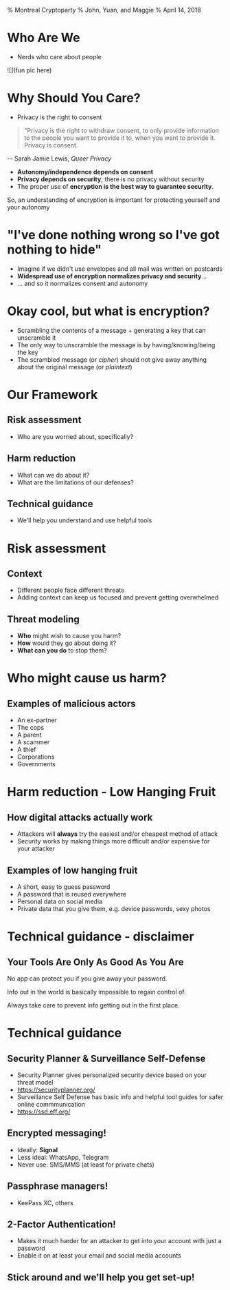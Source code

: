 % Montreal Cryptoparty
% John, Yuan, and Maggie
% April 14, 2018

# Who Are We

- Nerds who care about people

![](fun pic here)

# Why Should You Care?

- Privacy is the right to consent

> "Privacy is the right to withdraw consent, to only provide information to the people you want to provide it to, when you want to provide it. Privacy is consent.

-- Sarah Jamie Lewis, _Queer Privacy_

- **Autonomy/independence depends on consent**
- **Privacy depends on security**; there is no privacy without security
- The proper use of **encryption is the best way to guarantee security**.

So, an understanding of encryption is important for protecting yourself and your autonomy

# "I've done nothing wrong so I've got nothing to hide"

- Imagine if we didn't use envelopes and all mail was written on postcards
- **Widespread use of encryption normalizes privacy and security**...
- ... and so it normalizes consent and autonomy

# Okay cool, but what is encryption?

- Scrambling the contents of a message + generating a key that can unscramble it
- The only way to unscramble the message is by having/knowing/being the key
- The scrambled message (or *cipher*) should not give away anything about the original message (or *plaintext*)

# Our Framework

## Risk assessment

* Who are you worried about, specifically?

## Harm reduction

* What can we do about it?
* What are the limitations of our defenses?

## Technical guidance

* We'll help you understand and use helpful tools

# Risk assessment

## Context

- Different people face different threats
- Adding context can keep us focused and prevent getting overwhelmed

## Threat modeling

- **Who** might wish to cause you harm?
- **How** would they go about doing it?
- **What can you do** to stop them?

# Who might cause us harm?

## Examples of malicious actors

- An ex-partner
- The cops
- A parent
- A scammer
- A thief
- Corporations
- Governments

# Harm reduction - Low Hanging Fruit

## How digital attacks actually work

- Attackers will **always** try the easiest and/or cheapest method of attack
- Security works by making things more difficult and/or expensive for your attacker

## Examples of low hanging fruit

- A short, easy to guess password
- A password that is reused everywhere
- Personal data on social media
- Private data that you give them, e.g. device passwords, sexy photos

# Technical guidance - disclaimer

## **Your Tools Are Only As Good As You Are**

No app can protect you if you give away your password.

Info out in the world is basically impossible to regain control of.

Always take care to prevent info getting out in the first place.

# Technical guidance

## Security Planner & Surveillance Self-Defense

* Security Planner gives personalized security device based on your threat model
* https://securityplanner.org/
* Surveillance Self Defense has basic info and helpful tool guides for safer online commmunication
* https://ssd.eff.org/

## Encrypted messaging!

- Ideally: **Signal**
- Less ideal: WhatsApp, Telegram
- Never use: SMS/MMS (at least for private chats)

## Passphrase managers!

- KeePass XC, others

## 2-Factor Authentication!

- Makes it much harder for an attacker to get into your account with just a password
- Enable it on at least your email and social media accounts

## Stick around and we'll help you get set-up!
